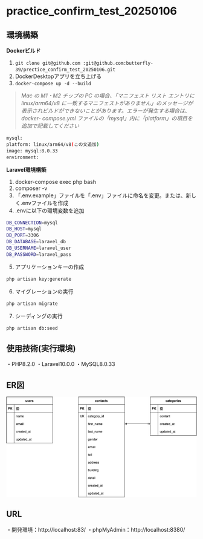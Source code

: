 # practice_confirm_test_20250106

## 環境構築
**Dockerビルド**
1. `git clone git@github.com :git@github.com:butterfly-39/prectice_confirm_test_20250106.git`
2. DockerDesktopアプリを立ち上げる
3. `docker-compose up -d --build`
> *Mac の M1・M2 チップの PC の場合、「マニフェスト リスト エントリに linux/arm64/v8 に一致するマニフェストがありません」のメッセージが表示されビルドができないことがあります。エラーが発生する場合は、docker- compose.yml ファイルの「mysql」内に「platform」の項目を追加で記載してください*
```bash
mysql:
platform: linux/arm64/v8(この文追加)
image: mysql:8.0.33
environment:
```
**Laravel環境構築**
1. docker-compose exec php bash
2. composer -v
3. 「.env.example」ファイルを「.env」ファイルに命名を変更。または、新しく.envファイルを作成
4. .envに以下の環境変数を追加
```bash
DB_CONNECTION=mysql
DB_HOST=mysql
DB_PORT=3306
DB_DATABASE=laravel_db
DB_USERNAME=laravel_user
DB_PASSWORD=laravel_pass
```
5. アプリケーションキーの作成
```bash
php artisan key:generate
```
6. マイグレーションの実行
```bash
php artisan migrate
```
7. シーディングの実行
```bash
php artisan db:seed
```
## 使用技術(実行環境)
・PHP8.2.0
・Laravel10.0.0
・MySQL8.0.33

## ER図
![ER図](./er-diagram.png)

## URL
・開発環境：http://localhost:83/
・phpMyAdmin：http://localhost:8380/
